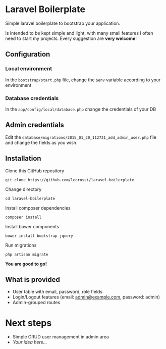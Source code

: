 # Laravel Boilerplate

Simple laravel boilerplate to bootstrap your application.

Is intended to be kept simple and light, with many small features I often need to start my projects.
Every suggestion are **very welcome**!

## Configuration

### Local environment
In the `bootstrap/start.php` file, change the `$env` variable according to your environment
### Database credentials
In the `app/config/local/database.php` change the credentials of your DB

## Admin credentials
Edit the `database/migrations/2015_01_20_112721_add_admin_user.php` file and change the fields as you wish.

## Installation

Clone this GitHub repository
```
git clone https://github.com/leorossi/laravel-boilerplate
```

Change directory
```
cd laravel-boilerplate
```

Install composer dependencies
```
composer install
```

Install bower components
```
bower install bootstrap jquery
```

Run migrations
```
php artisan migrate
```
**You are good to go!**

## What is provided
- User table with email, password, role fields
- Login/Logout features (email: admin@example.com, password: admin)
- Admin-grouped routes 

# Next steps
- Simple CRUD user management in admin area
- *Your idea here...*
